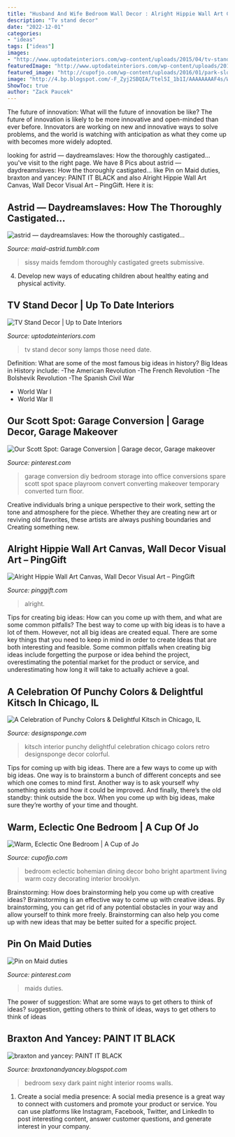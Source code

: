 ```yaml
---
title: "Husband And Wife Bedroom Wall Decor : Alright Hippie Wall Art Canvas, Wall Decor Visual Art – Pinggift"
description: "Tv stand decor"
date: "2022-12-01"
categories:
- "ideas"
tags: ["ideas"]
images:
- "http://www.uptodateinteriors.com/wp-content/uploads/2015/04/tv-stand-long.jpg?x87935"
featuredImage: "http://www.uptodateinteriors.com/wp-content/uploads/2015/04/tv-stand-long.jpg?x87935"
featured_image: "http://cupofjo.com/wp-content/uploads/2016/01/park-slope-house-tour.jpg"
image: "http://4.bp.blogspot.com/-F_Zyj2SBQIA/Ttel5I_1b1I/AAAAAAAAF4s/WYihPzj3YYQ/s1600/2-AMTICO-BLACK-Bedroom-Design-contemporary-bedroom-ideas.jpg"
ShowToc: true
author: "Zack Paucek"
---
```



The future of innovation: What will the future of innovation be like?
The future of innovation is likely to be more innovative and open-minded than ever before. Innovators are working on new and innovative ways to solve problems, and the world is watching with anticipation as what they come up with becomes more widely adopted.

	

		
looking for astrid — daydreamslaves: How the thoroughly castigated... you've visit to the right page. We have 8 Pics about astrid — daydreamslaves: How the thoroughly castigated... like Pin on Maid duties, braxton and yancey: PAINT IT BLACK and also Alright Hippie Wall Art Canvas, Wall Decor Visual Art – PingGift. Here it is:
		
    
## Astrid — Daydreamslaves: How The Thoroughly Castigated...

<img loading=lazy src="https://64.media.tumblr.com/de5028f91dc69f33a36df2ed832e923f/tumblr_pdu9l5OUCu1v92gbuo1_540.jpg" onerror="this.onerror=null;this.src='https://tse4.mm.bing.net/th?id=OIP.azI8i3HP3Pxd7XUTvorZPAHaIb&amp;pid=15.1';" alt="astrid — daydreamslaves: How the thoroughly castigated...">

_Source: maid-astrid.tumblr.com_

>sissy maids femdom thoroughly castigated greets submissive. 

	

4. Develop new ways of educating children about healthy eating and physical activity.

    
## TV Stand Decor | Up To Date Interiors

<img loading=lazy src="http://www.uptodateinteriors.com/wp-content/uploads/2015/04/tv-stand-long.jpg?x87935" onerror="this.onerror=null;this.src='https://tse4.mm.bing.net/th?id=OIP.gZleWBpQ7soIhFkMa-MQIwHaJ6&amp;pid=15.1';" alt="TV Stand Decor | Up to Date Interiors">

_Source: uptodateinteriors.com_

>tv stand decor sony lamps those need date. 

	

Definition: What are some of the most famous big ideas in history?
Big Ideas in History include: 
-The American Revolution 
-The French Revolution 
-The Bolshevik Revolution 
-The Spanish Civil War 
- World War I 
- World War II

    
## Our Scott Spot: Garage Conversion | Garage Decor, Garage Makeover

<img loading=lazy src="https://i.pinimg.com/736x/d4/e8/c1/d4e8c15b83c89afb4744d4d079a32ad6--garage-room-conversion-garage-conversions.jpg" onerror="this.onerror=null;this.src='https://tse2.mm.bing.net/th?id=OIP.B82K1611fd6lIi6ioRhowgHaK9&amp;pid=15.1';" alt="Our Scott Spot: Garage Conversion | Garage decor, Garage makeover">

_Source: pinterest.com_

>garage conversion diy bedroom storage into office conversions spare scott spot space playroom convert converting makeover temporary converted turn floor. 

	

Creative individuals bring a unique perspective to their work, setting the tone and atmosphere for the piece. Whether they are creating new art or reviving old favorites, these artists are always pushing boundaries and Creating something new.

    
## Alright Hippie Wall Art Canvas, Wall Decor Visual Art – PingGift

<img loading=lazy src="https://cdn.shopify.com/s/files/1/0528/0346/9464/products/f5b50c21-e90a-11ea-b9ac-0242ac120002__27082020everything_2024x30_e94e2bab-3058-4f7f-8830-c7ffc8a639f6.jpg?v=1613709027" onerror="this.onerror=null;this.src='https://tse4.mm.bing.net/th?id=OIP.IeLuPON1QPviiusmCWdKDQHaHp&amp;pid=15.1';" alt="Alright Hippie Wall Art Canvas, Wall Decor Visual Art – PingGift">

_Source: pinggift.com_

>alright. 

	

Tips for creating big ideas: How can you come up with them, and what are some common pitfalls?
The best way to come up with big ideas is to have a lot of them. However, not all big ideas are created equal. There are some key things that you need to keep in mind in order to create Ideas that are both interesting and feasible. Some common pitfalls when creating big ideas include forgetting the purpose or idea behind the project, overestimating the potential market for the product or service, and underestimating how long it will take to actually achieve a goal.

    
## A Celebration Of Punchy Colors &amp; Delightful Kitsch In Chicago, IL

<img loading=lazy src="https://www.designsponge.com/wp-content/uploads/2019/01/entry1.jpg" onerror="this.onerror=null;this.src='https://tse3.mm.bing.net/th?id=OIP.0Tz3rF8KoV06LnAK3qffAAHaLV&amp;pid=15.1';" alt="A Celebration of Punchy Colors &amp; Delightful Kitsch in Chicago, IL">

_Source: designsponge.com_

>kitsch interior punchy delightful celebration chicago colors retro designsponge decor colorful. 

	

Tips for coming up with big ideas.
There are a few ways to come up with big ideas. One way is to brainstorm a bunch of different concepts and see which one comes to mind first. Another way is to ask yourself why something exists and how it could be improved. And finally, there’s the old standby: think outside the box. When you come up with big ideas, make sure they’re worthy of your time and thought.

    
## Warm, Eclectic One Bedroom | A Cup Of Jo

<img loading=lazy src="http://cupofjo.com/wp-content/uploads/2016/01/park-slope-house-tour.jpg" onerror="this.onerror=null;this.src='https://tse3.mm.bing.net/th?id=OIP.ZKSGG6y454wWJPKQ5ziqmwHaKt&amp;pid=15.1';" alt="Warm, Eclectic One Bedroom | A Cup of Jo">

_Source: cupofjo.com_

>bedroom eclectic bohemian dining decor boho bright apartment living warm cozy decorating interior brooklyn. 

	

Brainstorming: How does brainstorming help you come up with creative ideas?
Brainstorming is an effective way to come up with creative ideas. By brainstorming, you can get rid of any potential obstacles in your way and allow yourself to think more freely. Brainstorming can also help you come up with new ideas that may be better suited for a specific project.

    
## Pin On Maid Duties

<img loading=lazy src="https://i.pinimg.com/736x/67/86/5d/67865d374a3407a71d1c018afdd66026.jpg" onerror="this.onerror=null;this.src='https://tse2.mm.bing.net/th?id=OIP.V0IIKyOJL5LQDdkkUyJTQgHaJ3&amp;pid=15.1';" alt="Pin on Maid duties">

_Source: pinterest.com_

>maids duties. 

	

The power of suggestion: What are some ways to get others to think of ideas?
suggestion, getting others to think of ideas, ways to get others to think of ideas

    
## Braxton And Yancey: PAINT IT BLACK

<img loading=lazy src="http://4.bp.blogspot.com/-F_Zyj2SBQIA/Ttel5I_1b1I/AAAAAAAAF4s/WYihPzj3YYQ/s1600/2-AMTICO-BLACK-Bedroom-Design-contemporary-bedroom-ideas.jpg" onerror="this.onerror=null;this.src='https://tse1.mm.bing.net/th?id=OIP.M2zmp2NB-A313VNGPNJGgAHaE0&amp;pid=15.1';" alt="braxton and yancey: PAINT IT BLACK">

_Source: braxtonandyancey.blogspot.com_

>bedroom sexy dark paint night interior rooms walls. 

	

1. Create a social media presence: A social media presence is a great way to connect with customers and promote your product or service. You can use platforms like Instagram, Facebook, Twitter, and LinkedIn to post interesting content, answer customer questions, and generate interest in your company.

